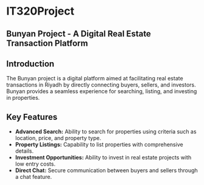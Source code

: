 
# IT320Project
## Bunyan Project - A Digital Real Estate Transaction Platform

## Introduction
The Bunyan project is a digital platform aimed at facilitating real estate transactions in Riyadh by directly connecting buyers, sellers, and investors. Bunyan provides a seamless experience for searching, listing, and investing in properties.

## Key Features
- **Advanced Search:** Ability to search for properties using criteria such as location, price, and property type.
- **Property Listings:** Capability to list properties with comprehensive details.
- **Investment Opportunities:** Ability to invest in real estate projects with low entry costs.
- **Direct Chat:** Secure communication between buyers and sellers through a chat feature.

